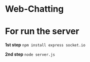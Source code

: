 # Web-Chatting


# For run the server

**1st step**
`npm install express socket.io
`

**2nd step**
`node server.js
`
